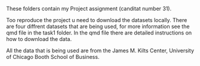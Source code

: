 These folders contain my Project assignment (canditat number 31).

Too reproduce the project u need to download the datasets locally. There are four diffrent datasets that are being used, for more information see the qmd file in the task1 folder. In the qmd file there are detailed instructions on how to download the data. 

All the data that is being used are from the James M. Kilts Center, University of Chicago Booth School of Business. 
